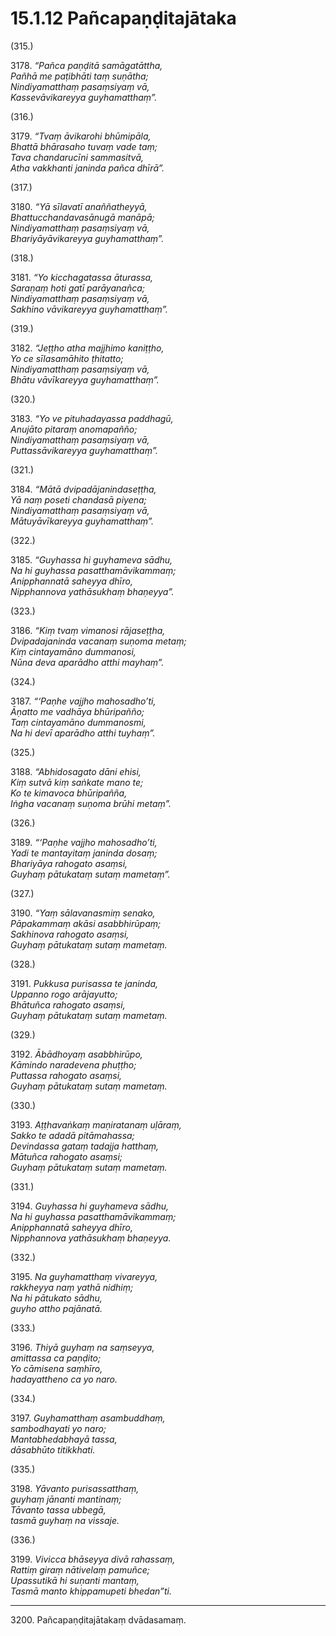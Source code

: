 # 15.1.12 Pañcapaṇḍitajātaka

(315.)

3178\. _“Pañca paṇḍitā samāgatāttha,_  
_Pañhā me paṭibhāti taṃ suṇātha;_  
_Nindiyamatthaṃ pasaṃsiyaṃ vā,_  
_Kassevāvikareyya guyhamatthaṃ”._  

(316.)

3179\. _“Tvaṃ āvikarohi bhūmipāla,_  
_Bhattā bhārasaho tuvaṃ vade taṃ;_  
_Tava chandarucīni sammasitvā,_  
_Atha vakkhanti janinda pañca dhīrā”._  

(317.)

3180\. _“Yā sīlavatī anaññatheyyā,_  
_Bhattucchandavasānugā manāpā;_  
_Nindiyamatthaṃ pasaṃsiyaṃ vā,_  
_Bhariyāyāvikareyya guyhamatthaṃ”._  

(318.)

3181\. _“Yo kicchagatassa āturassa,_  
_Saraṇaṃ hoti gatī parāyanañca;_  
_Nindiyamatthaṃ pasaṃsiyaṃ vā,_  
_Sakhino vāvikareyya guyhamatthaṃ”._  

(319.)

3182\. _“Jeṭṭho atha majjhimo kaniṭṭho,_  
_Yo ce sīlasamāhito ṭhitatto;_  
_Nindiyamatthaṃ pasaṃsiyaṃ vā,_  
_Bhātu vāvīkareyya guyhamatthaṃ”._  

(320.)

3183\. _“Yo ve pituhadayassa paddhagū,_  
_Anujāto pitaraṃ anomapañño;_  
_Nindiyamatthaṃ pasaṃsiyaṃ vā,_  
_Puttassāvikareyya guyhamatthaṃ”._  

(321.)

3184\. _“Mātā dvipadājanindaseṭṭha,_  
_Yā naṃ poseti chandasā piyena;_  
_Nindiyamatthaṃ pasaṃsiyaṃ vā,_  
_Mātuyāvīkareyya guyhamatthaṃ”._  

(322.)

3185\. _“Guyhassa hi guyhameva sādhu,_  
_Na hi guyhassa pasatthamāvikammaṃ;_  
_Anipphannatā saheyya dhīro,_  
_Nipphannova yathāsukhaṃ bhaṇeyya”._  

(323.)

3186\. _“Kiṃ tvaṃ vimanosi rājaseṭṭha,_  
_Dvipadajaninda vacanaṃ suṇoma metaṃ;_  
_Kiṃ cintayamāno dummanosi,_  
_Nūna deva aparādho atthi mayhaṃ”._  

(324.)

3187\. _“‘Paṇhe vajjho mahosadho’ti,_  
_Āṇatto me vadhāya bhūripañño;_  
_Taṃ cintayamāno dummanosmi,_  
_Na hi devī aparādho atthi tuyhaṃ”._  

(325.)

3188\. _“Abhidosagato dāni ehisi,_  
_Kiṃ sutvā kiṃ saṅkate mano te;_  
_Ko te kimavoca bhūripañña,_  
_Iṅgha vacanaṃ suṇoma brūhi metaṃ”._  

(326.)

3189\. _“‘Paṇhe vajjho mahosadho’ti,_  
_Yadi te mantayitaṃ janinda dosaṃ;_  
_Bhariyāya rahogato asaṃsi,_  
_Guyhaṃ pātukataṃ sutaṃ mametaṃ”._  

(327.)

3190\. _“Yaṃ sālavanasmiṃ senako,_  
_Pāpakammaṃ akāsi asabbhirūpaṃ;_  
_Sakhinova rahogato asaṃsi,_  
_Guyhaṃ pātukataṃ sutaṃ mametaṃ._  

(328.)

3191\. _Pukkusa purisassa te janinda,_  
_Uppanno rogo arājayutto;_  
_Bhātuñca rahogato asaṃsi,_  
_Guyhaṃ pātukataṃ sutaṃ mametaṃ._  

(329.)

3192\. _Ābādhoyaṃ asabbhirūpo,_  
_Kāmindo naradevena phuṭṭho;_  
_Puttassa rahogato asaṃsi,_  
_Guyhaṃ pātukataṃ sutaṃ mametaṃ._  

(330.)

3193\. _Aṭṭhavaṅkaṃ maṇiratanaṃ uḷāraṃ,_  
_Sakko te adadā pitāmahassa;_  
_Devindassa gataṃ tadajja hatthaṃ,_  
_Mātuñca rahogato asaṃsi;_  
_Guyhaṃ pātukataṃ sutaṃ mametaṃ._  

(331.)

3194\. _Guyhassa hi guyhameva sādhu,_  
_Na hi guyhassa pasatthamāvikammaṃ;_  
_Anipphannatā saheyya dhīro,_  
_Nipphannova yathāsukhaṃ bhaṇeyya._  

(332.)

3195\. _Na guyhamatthaṃ vivareyya,_  
_rakkheyya naṃ yathā nidhiṃ;_  
_Na hi pātukato sādhu,_  
_guyho attho pajānatā._  

(333.)

3196\. _Thiyā guyhaṃ na saṃseyya,_  
_amittassa ca paṇḍito;_  
_Yo cāmisena saṃhīro,_  
_hadayattheno ca yo naro._  

(334.)

3197\. _Guyhamatthaṃ asambuddhaṃ,_  
_sambodhayati yo naro;_  
_Mantabhedabhayā tassa,_  
_dāsabhūto titikkhati._  

(335.)

3198\. _Yāvanto purisassatthaṃ,_  
_guyhaṃ jānanti mantinaṃ;_  
_Tāvanto tassa ubbegā,_  
_tasmā guyhaṃ na vissaje._  

(336.)

3199\. _Vivicca bhāseyya divā rahassaṃ,_  
_Rattiṃ giraṃ nātivelaṃ pamuñce;_  
_Upassutikā hi suṇanti mantaṃ,_  
_Tasmā manto khippamupeti bhedan”ti._  

---

3200\. Pañcapaṇḍitajātakaṃ dvādasamaṃ.
